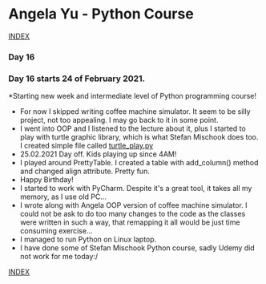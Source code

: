 # Angela Yu - Python Course
[INDEX](../README.md)
### Day 16
### Day 16 starts 24 of February 2021. 
*Starting new week and intermediate level of Python programming course!
- For now I skipped writing coffee machine simulator. It seem to be silly project, not too appealing. I may go back to it in some point.
- I went into OOP and I listened to the lecture about it, plus I started to play with turtle graphic library, which is what Stefan Mischook does too. I created simple file called [turtle_play.py](turtle_play.py)
- 25.02.2021 Day off. Kids playing up since 4AM!
- I played around PrettyTable. I created a table with add_column() method and changed align attribute. Pretty fun.
- Happy Birthday!
- I started to work with PyCharm. Despite it's a great tool, it takes all my memory, as I use old PC...
- I wrote along with Angela OOP version of coffee machine simulator. I could not be ask to do too many changes to the code as the classes were written in such a way, that remapping it all would be just time consuming exercise...
- I managed to run Python on Linux laptop.
- I have done some of Stefan Mischook Python course, sadly Udemy did not work for me today:/

[INDEX](../README.md)
